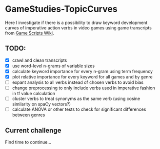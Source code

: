 # GameStudies-TopicCurves
Here I investigate if there is a possibility to draw keyword development curves of imperative action verbs in video games using game transcripts from [Game Scripts Wiki](https://game-scripts-wiki.blogspot.com/).

## TODO:
- [x] crawl and clean transcripts
- [x] use word-level n-grams of variable sizes
- [x] calculate keyword importance for every n-gram using term frequency
- [x] plot relative importance for every keyword for all games and by genre
- [ ] expant analysis to all verbs instead of chosen verbs to avoid bias
- [ ] change preprocessing to only include verbs used in imperative fashion in tf value calculation
- [ ] cluster verbs to treat synonyms as the same verb (using cosine similarity on spaCy vectors?)
- [ ] calculate ANOVA or other tests to check for significant differences between genres
## Current challenge
Find time to continue...
